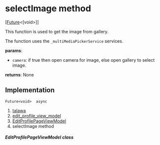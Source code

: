 
<div>

# selectImage method

</div>


[[Future](https://api.flutter.dev/flutter/dart-core/Future-class.html)\<[void\>]]




This function is used to get the image from gallery.

The function uses the `_multiMediaPickerService` services.

**params**:

-   `camera`: if true then open camera for image, else open gallery to
    select image.

**returns**: None



## Implementation

``` language-dart
Future<void>  async 
```







1.  [talawa](../../index.md)
2.  [edit_profile_view_model](../../view_model_after_auth_view_models_profile_view_models_edit_profile_view_model/)
3.  [EditProfilePageViewModel](../../view_model_after_auth_view_models_profile_view_models_edit_profile_view_model/EditProfilePageViewModel-class.md)
4.  selectImage method

##### EditProfilePageViewModel class







